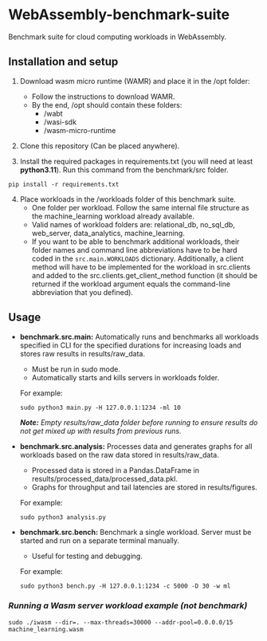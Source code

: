 # WebAssembly-benchmark-suite
Benchmark suite for cloud computing workloads in WebAssembly.

## Installation and setup
1. Download wasm micro runtime (WAMR) and place it in the /opt folder:
    - Follow the instructions to download WAMR.
    - By the end, /opt should contain these folders:
      - /wabt
      - /wasi-sdk
      - /wasm-micro-runtime

2. Clone this repository (Can be placed anywhere).

3. Install the required packages in requirements.txt (you will need at least **python3.11**). Run this command from the benchmark/src folder.
```
pip install -r requirements.txt
```

4. Place workloads in the /workloads folder of this benchmark suite.
    - One folder per workload. Follow the same internal file structure as the machine_learning workload already available.
    - Valid names of workload folders are: relational_db, no_sql_db, web_server, data_analytics, machine_learning.
    - If you want to be able to benchmark additional workloads, their folder names and command line abbreviations have to be hard coded in the `src.main.WORKLOADS` dictionary. Additionally, a client method will have to be implemented for the workload in src.clients and added to the src.clients.get_client_method function (it should be returned if the workload argument equals the command-line abbreviation that you defined).

## Usage
* **benchmark.src.main:** Automatically runs and benchmarks all workloads specified in CLI for the specified durations for increasing loads and stores raw results in results/raw_data.
    - Must be run in sudo mode.
    - Automatically starts and kills servers in workloads folder.
    
    For example:
    ```
    sudo python3 main.py -H 127.0.0.1:1234 -ml 10
    ```
    _**Note:** Empty results/raw_data folder before running to ensure results do not get mixed up with results from previous runs._

* **benchmark.src.analysis:** Processes data and generates graphs for all workloads based on the raw data stored in results/raw_data.
    - Processed data is stored in a Pandas.DataFrame in results/processed_data/processed_data.pkl.
    - Graphs for throughput and tail latencies are stored in results/figures.
    
    For example:
    ```
    sudo python3 analysis.py
    ```

* **benchmark.src.bench:** Benchmark a single workload. Server must be started and run on a separate terminal manually.
    - Useful for testing and debugging.
    
    For example:
    ```
    sudo python3 bench.py -H 127.0.0.1:1234 -c 5000 -D 30 -w ml
    ```
### _Running a Wasm server workload example (not benchmark)_
```
sudo ./iwasm --dir=. --max-threads=30000 --addr-pool=0.0.0.0/15 machine_learning.wasm
```
